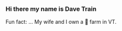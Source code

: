 ### Hi there my name is Dave Train 

<!--
**davetrain/davetrain** is a ✨ _special_ ✨ repository because its `README.md` (this file) appears on your GitHub profile.

-->

Fun fact: ...
My wife and I own a :horse: farm in VT.
